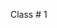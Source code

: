 <div class="lecture1">

<div class="column_date">
<p markdown="block">

Class # 1 <br> 

</p>
</div>

<div class="column_materials">
<p markdown="block">

</p>
</div>

<div class="column_assign">
<p markdown="block">



</p>
</div>

</div>

